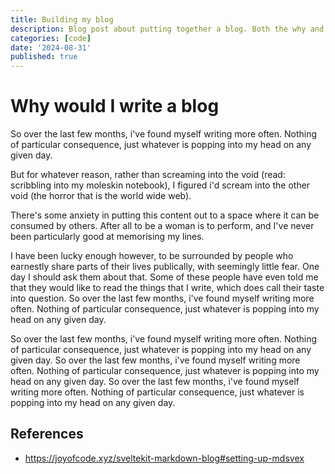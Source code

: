 ```yaml
---
title: Building my blog
description: Blog post about putting together a blog. Both the why and the how.
categories: [code]
date: '2024-08-31'
published: true
---
```


# Why would I write a blog

So over the last few months, i've found myself writing more often. Nothing of particular consequence, just whatever is popping into my head on any given day.

But for whatever reason, rather than screaming into the void (read: scribbling into my moleskin notebook), I figured i'd scream into the other void (the horror that is the world wide web).

There's some anxiety in putting this content out to a space where it can be consumed by others. After all to be a woman is to perform, and I've never been particularly good at memorising my lines.

I have been lucky enough however, to be surrounded by people who earnestly share parts of their lives publically, with seemingly little fear. One day I should ask them about that. Some of these people have even told me that they would like to read the things that I write, which does call their taste into question.
So over the last few months, i've found myself writing more often. Nothing of particular consequence, just whatever is popping into my head on any given day.

So over the last few months, i've found myself writing more often. Nothing of particular consequence, just whatever is popping into my head on any given day.
So over the last few months, i've found myself writing more often. Nothing of particular consequence, just whatever is popping into my head on any given day.
So over the last few months, i've found myself writing more often. Nothing of particular consequence, just whatever is popping into my head on any given day.


## References

- https://joyofcode.xyz/sveltekit-markdown-blog#setting-up-mdsvex